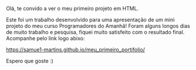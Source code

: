   Olá, te convido a ver o meu primeiro projeto em HTML.
  
  Este foi um trabalho desenvolvido para uma apresentação de um mini projeto do meu curso Programadores do Amanhã!
  Foram alguns longos dias de muito trabalho e pesquisa, fiquei muito satisfeito com o resultado final.
  Acompanhe pelo link logo abixo:
  
  https://samue1-martins.github.io/meu_primeiro_portifolio/
  
  Espero que goste :)
